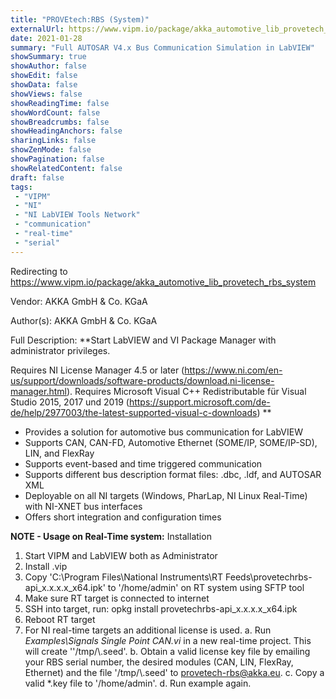 ```yaml
---
title: "PROVEtech:RBS (System)"
externalUrl: https://www.vipm.io/package/akka_automotive_lib_provetech_rbs_system
date: 2021-01-28
summary: "Full AUTOSAR V4.x Bus Communication Simulation in LabVIEW"
showSummary: true
showAuthor: false
showEdit: false
showData: false
showViews: false
showReadingTime: false
showWordCount: false
showBreadcrumbs: false
showHeadingAnchors: false
sharingLinks: false
showZenMode: false
showPagination: false
showRelatedContent: false
draft: false
tags:
 - "VIPM"
 - "NI"
 - "NI LabVIEW Tools Network"
 - "communication"
 - "real-time"
 - "serial"
---
```


Redirecting to https://www.vipm.io/package/akka_automotive_lib_provetech_rbs_system

Vendor: AKKA GmbH & Co. KGaA

Author(s): AKKA GmbH & Co. KGaA
 
Full Description:
**Start LabVIEW and VI Package Manager with administrator privileges.

Requires NI License Manager 4.5 or later (https://www.ni.com/en-us/support/downloads/software-products/download.ni-license-manager.html).
Requires Microsoft Visual C++ Redistributable für Visual Studio 2015, 2017 und 2019 (https://support.microsoft.com/de-de/help/2977003/the-latest-supported-visual-c-downloads)
**

- Provides a solution for automotive bus communication for LabVIEW
- Supports CAN, CAN-FD, Automotive Ethernet (SOME/IP, SOME/IP-SD), LIN, and FlexRay
- Supports event-based and time triggered communication
- Supports different bus description format files: .dbc, .ldf, and AUTOSAR XML
- Deployable on all NI targets (Windows, PharLap, NI Linux Real-Time) with NI-XNET bus interfaces
- Offers short integration and configuration times

**NOTE - Usage on Real-Time system:**
Installation
1. Start VIPM and LabVIEW both as Administrator
2. Install .vip
3. Copy 'C:\\Program Files\\National Instruments\\RT Feeds\\provetechrbs-api_x.x.x.x_x64.ipk' to '/home/admin' on RT system using SFTP tool
4. Make sure RT target is connected to internet
5. SSH into target, run: opkg install provetechrbs-api_x.x.x.x_x64.ipk
6. Reboot RT target
7. For NI real-time targets an additional license is used.
   a. Run  *Examples\\Signals Single Point CAN.vi* in a new real-time project. This will create ''/tmp/\\<target name>.seed'. 
   b. Obtain a valid license key file by emailing your RBS serial number, the desired modules (CAN, LIN, FlexRay, Ethernet) and the file '/tmp/\\<target name>.seed' to provetech-rbs@akka.eu.
   c. Copy a valid *.key file to '/home/admin'. 
   d. Run example again.